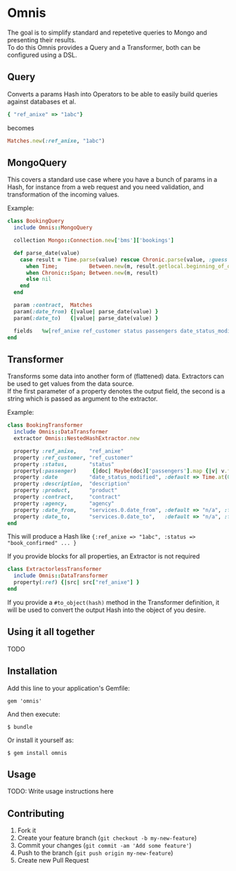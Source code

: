 # Omnis
The goal is to simplify standard and repetetive queries to Mongo and presenting their results.  
To do this Omnis provides a Query and a Transformer, both can be configured using a DSL.

## Query
Converts a params Hash into Operators to be able to easily build queries against databases et al.

```ruby
{ "ref_anixe" => "1abc"}
```
becomes
```ruby
Matches.new(:ref_anixe, "1abc")
```

## MongoQuery
This covers a standard use case where you have a bunch of params in a Hash, for instance from a web request and you need validation, and transformation of the incoming values.

Example:
```ruby
class BookingQuery
  include Omnis::MongoQuery

  collection Mongo::Connection.new['bms']['bookings']

  def parse_date(value)
    case result = Time.parse(value) rescue Chronic.parse(value, :guess => false)
      when Time;          Between.new(m, result.getlocal.beginning_of_day..result.getlocal.end_of_day)
      when Chronic::Span; Between.new(m, result)
      else nil
    end
  end

  param :contract,  Matches
  param(:date_from) {|value| parse_date(value) }
  param(:date_to)   {|value| parse_date(value) }

  fields   %w[ref_anixe ref_customer status passengers date_status_modified date_from date_to description product contract agency services]
end
```

## Transformer
Transforms some data into another form of (flattened) data. Extractors can be used to get values from the data source.  
If the first parameter of a property denotes the output field, the second is a string which is passed as argument to the extractor.

Example:
```ruby
class BookingTransformer
  include Omnis::DataTransformer
  extractor Omnis::NestedHashExtractor.new

  property :ref_anixe,    "ref_anixe"
  property :ref_customer, "ref_customer"
  property :status,       "status"
  property(:passenger)     {|doc| Maybe(doc)['passengers'].map {|v| v.first.values.slice(1..2).join(' ') }.or('Unknown').fetch.to_s }
  property :date          "date_status_modified", :default => Time.at(0), :format => ->v { v.to_s(:date) }
  property :description,  "description"
  property :product,      "product"
  property :contract,     "contract"
  property :agency,       "agency"
  property :date_from,    "services.0.date_from", :default => "n/a", :format => ->v { v.to_s(:date) }
  property :date_to,      "services.0.date_to",   :default => "n/a", :format => ->v { v.to_s(:date) }
end
```
This will produce a Hash like `{:ref_anixe => "1abc", :status => "book_confirmed" ... }`

If you provide blocks for all properties, an Extractor is not required

```ruby
class ExtractorlessTransformer
  include Omnis::DataTransformer
  property(:ref) {|src| src["ref_anixe"] }
end
```

If you provide a `#to_object(hash)` method in the Transformer definition, it will be used to convert the output Hash into the object of you desire.

## Using it all together
TODO

## Installation

Add this line to your application's Gemfile:

    gem 'omnis'

And then execute:

    $ bundle

Or install it yourself as:

    $ gem install omnis

## Usage

TODO: Write usage instructions here

## Contributing

1. Fork it
2. Create your feature branch (`git checkout -b my-new-feature`)
3. Commit your changes (`git commit -am 'Add some feature'`)
4. Push to the branch (`git push origin my-new-feature`)
5. Create new Pull Request
